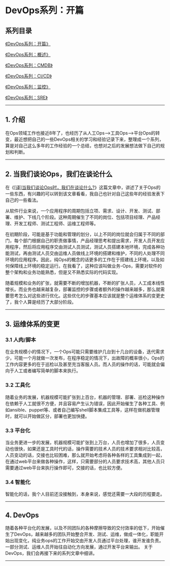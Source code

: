 # DevOps系列：开篇


## 系列目录

[《DevOps系列：开篇》]()

[《DevOps系列：概述》]()

[《DevOps系列：CMDB》]()

[《DevOps系列：CI/CD》]()

[《DevOps系列：监控》]()

[《DevOps系列：SRE》]()

***

## 1. 介绍

在Ops领域工作也接近8年了，也经历了从人工Ops-->工具Ops-->平台Ops的转变，最近想把自己的一些DevOps相关的学习和经验记录下来，整理成一个系列，算是对自己这么多年的工作经验的一个总结，也想对之后的发展想法做下自己的规划和判断。

***

## 2. 当我们谈论Ops，我们在谈论什么

在《[[译]当我们谈论Ops时，我们在谈论什么?](https://cctrip.github.io/talk_ops/)》这篇文章中，讲述了关于Ops的一些东西，有兴趣的可以转到该文章看看，我自己也针对自己这些年的经验发表下自己的一些看法。

从软件行业来说，一个应用程序的周期包括立项、需求、设计、开发、测试、部署、维护、下线几个阶段。这种周期催生了不同的岗位、包括项目经理、产品经理、开发工程师、测试工程师、运维工程师等。

在初期阶段，可能是基于功能和管理的划分，以上不同的岗位就会归属于不同的部门，每个部门根据自己的职责做事情，产品经理思考和提出需求，开发人员开发应用程序，然后将应用程序交由测试人员测试，测试人员搭建本地环境，完成各种功能测试，再由测试人员交由运维人员做线上环境的搭建和维护，不同的人处理不同环境的应用程序。因此，纯Ops的概念的话更多的工作在于搭建线上环境，以及如何保障线上环境的稳定运行。在我看了，这种应该叫做业务-Ops，需要对软件的整个架构和业务功能熟悉，但是又不熟悉实际的代码实现。

随着规模和业务的扩张，就需要不断的增加机器，不断的扩张人员，人工成本线性增长。而业务也越来越复杂，部署监控的步骤或者额外的操作越来越多，那么就需要思考怎么对这些进行优化。这些优化的步骤基本应该就是整个运维体系的变更史了，我个人算是经历了大部分阶段。

***

## 3. 运维体系的变更

### 3.1 人肉/脚本

在业务规模小的情况下，一个Ops可能只需要维护几台到十几台的设备，迭代需求少，可能一个月就做一次发布，在程序稳定的情况下，出故障的概率很小，Ops的工作内容更多的在于巡检以及甚至充当客服人员。而人员的操作的话，可能就会偏向于人工或者编写简单的脚本来执行。

### 3.2 工具化

随着业务的发展，机器规模可能扩张到上百台，机器的管理、部署、巡检这种操作在依赖于人工就很不方便，并且容易产生认为错误，因此开始催生了各种工具、例如ansible、puppet等、或者自己编写shell脚本集成工具等，这样在做机器管理时，就可以开始做区分，部署也更加快捷。

### 3.3 平台化

当业务更进一步的发展，机器规模可能扩张到上万台，人员也增加了很多，人员变动也很快，如果还是工具时代的话，操作需要的技术人员的技术要求相对比较高，人员变动的话，交接也比较困难，那么就开始考虑将各种各样的工具集成到一起，在通过web平台来做各种操作，这样，只需要部分的人员要求技术高，其他人员只需要通过web平台来执行操作即可，交接的话，也比较方便。

### 3.4 智能化

智能化的话，我个人目前还没接触到，本身来说，感觉还需要一大段的历程要走。

***

## 4. DevOps

随着各种平台化的发展，以及不同团队的各种摩擦导致的交付效率的低下，开始催生了DevOps，越来越多的团队开始整合开发、测试、运维，做成一体化，职能开始出现变化，纯业务ops的工作开始交由开发人员通过平台处理，谁开发谁负责。一部分测试、运维人员开始往自动化方向发展，通过开发平台来输出。 关于DevOps，我们会再接下来的系列文章中细讲。

***


